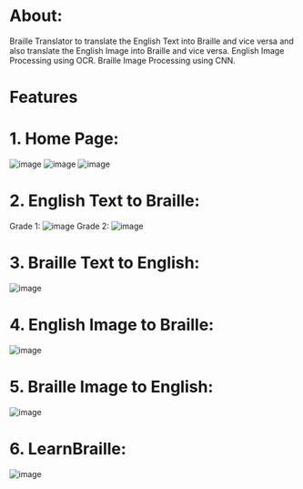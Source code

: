 # About:
Braille Translator to translate the English Text into Braille and vice versa and also translate the English Image into Braille and vice versa.
English Image Processing using OCR.
Braille Image Processing using CNN.

# Features
# 1. Home Page:
![image](https://github.com/PandeyShreya/Braille-Translator/assets/97798682/00a14aeb-6bd2-47b4-86df-5c7ca172ef6c)
![image](https://github.com/PandeyShreya/Braille-Translator/assets/97798682/6c80deae-002d-4769-8173-f1b86613ffc8)
![image](https://github.com/PandeyShreya/Braille-Translator/assets/97798682/1b5c4101-da00-49cf-bd60-79be05bf9ac6)

# 2. English Text to Braille:
Grade 1:
![image](https://github.com/PandeyShreya/Braille-Translator/assets/97798682/93939fac-be08-4df4-918b-79bf87379339)
Grade 2:
![image](https://github.com/PandeyShreya/Braille-Translator/assets/97798682/70616676-7ab2-40db-8ad0-eae9f81cdced)

# 3. Braille Text to English:
![image](https://github.com/PandeyShreya/Braille-Translator/assets/97798682/937140c7-4483-49fd-88e1-b144ba95c289)

# 4. English Image to Braille:
![image](https://github.com/PandeyShreya/Braille-Translator/assets/97798682/955d7f8e-e679-4581-ac0f-ba0f82d6ea61)

# 5. Braille Image to English:
![image](https://github.com/PandeyShreya/Braille-Translator/assets/97798682/35274814-d571-4f7e-b2e7-ffc15b4a562e)

# 6. LearnBraille:
![image](https://github.com/PandeyShreya/Braille-Translator/assets/97798682/02dd1ab9-d026-4331-8660-134ac54553a8)
